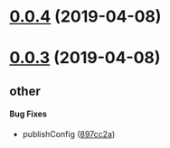 # [0.0.4](https://github.com/deepjs-cn/cli/compare/v0.0.3...v0.0.4) (2019-04-08)



# [0.0.3](https://github.com/deepjs-cn/cli/compare/v0.0.2...v0.0.3) (2019-04-08)

## other

#### Bug Fixes

* publishConfig ([897cc2a](https://github.com/deepjs-cn/cli/commit/897cc2a))




